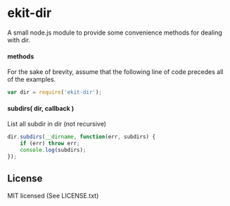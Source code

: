 # ekit-dir
A small node.js module to provide some convenience methods for dealing with dir.

#### methods
For the sake of brevity, assume that the following line of code precedes all of the examples.

```javascript
var dir = require('ekit-dir');
```

#### subdirs( dir, callback )
List all subdir in dir (not recursive)

```javascript
dir.subdirs(__dirname, function(err, subdirs) {
    if (err) throw err;
    console.log(subdirs);
});
```

## License
MIT licensed (See LICENSE.txt)
